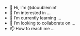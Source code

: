 - 👋 Hi, I’m @dooublemint
- 👀 I’m interested in ...
- 🌱 I’m currently learning ...
- 💞️ I’m looking to collaborate on ...
- 📫 How to reach me ...

<!---
dooublemint/dooublemint is a ✨ special ✨ repository because its `README.md` (this file) appears on your GitHub profile.
You can click the Preview link to take a look at your changes.
--->
